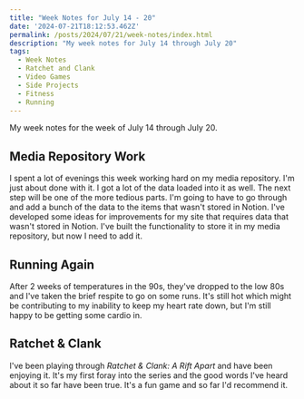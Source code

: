 ```yaml
---
title: "Week Notes for July 14 - 20"
date: '2024-07-21T18:12:53.462Z'
permalink: /posts/2024/07/21/week-notes/index.html
description: "My week notes for July 14 through July 20"
tags:
  - Week Notes
  - Ratchet and Clank
  - Video Games
  - Side Projects
  - Fitness
  - Running
---
```


My week notes for the week of July 14 through July 20.
<!-- excerpt -->

## Media Repository Work

I spent a lot of evenings this week working hard on my media repository. I'm just about done with it. I got a lot of the data loaded into it as well. The next step will be one of the more tedious parts. I'm going to have to go through and add a bunch of the data to the items that wasn't stored in Notion. I've developed some ideas for improvements for my site that requires data that wasn't stored in Notion. I've built the functionality to store it in my media repository, but now I need to add it.

## Running Again

After 2 weeks of temperatures in the 90s, they've dropped to the low 80s and I've taken the brief respite to go on some runs. It's still hot which might be contributing to my inability to keep my heart rate down, but I'm still happy to be getting some cardio in.

## Ratchet & Clank

I've been playing through *Ratchet & Clank: A Rift Apart* and have been enjoying it. It's my first foray into the series and the good words I've heard about it so far have been true. It's a fun game and so far I'd recommend it.
